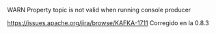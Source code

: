 WARN Property topic is not valid when running console producer

https://issues.apache.org/jira/browse/KAFKA-1711
Corregido en la 0.8.3
